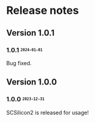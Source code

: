# Release notes

## Version 1.0.1

### 1.0.1 <sup><sub>`2024-01-01`</sub></sup>

Bug fixed.

## Version 1.0.0

### 1.0.0 <sup><sub>`2023-12-31`</sub></sup>

SCSilicon2 is released for usage!